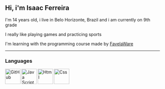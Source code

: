 ## Hi, i'm Isaac Ferreira

I'm 14 years old, i live in Belo Horizonte, Brazil and i am currently on 9th grade

I really like playing games and practicing sports

I'm learning with the programming course made by [FavelaWare](https://favelaware.animahub.com.br/home)


---
### Languages
<img 
  align="left"
  alt="GitHub"
  title="GitHub"
  width="50px"
  src="https://cdn.jsdelivr.net/gh/devicons/devicon@latest/icons/github/github-original.svg"
  />
  <img
    align="left"
    alt="Java Script"
    title="Java Script"
    width="50px"
    src="https://cdn.jsdelivr.net/gh/devicons/devicon@latest/icons/javascript/javascript-original.svg"
    />
    <img
      align="left"
      alt="Html"
      title="Html"
      width="50px"
      src="https://cdn.jsdelivr.net/gh/devicons/devicon@latest/icons/html5/html5-plain.svg" 
      />
      <img
        align="left"
        alt="Css"
        title="Css"
        width="50px"
        src="https://cdn.jsdelivr.net/gh/devicons/devicon@latest/icons/css3/css3-plain.svg"
        />

<!--
**Isaacfk22/isaacfk22** is a ✨ _special_ ✨ repository because its `README.md` (this file) appears on your GitHub profile.

Here are some ideas to get you started:

- 🔭 I’m currently working on ...
- 🌱 I’m currently learning ...
- 👯 I’m looking to collaborate on ...
- 🤔 I’m looking for help with ...
- 💬 Ask me about ...
- 📫 How to reach me: ...
- 😄 Pronouns: ...
- ⚡ Fun fact: ...
-->
